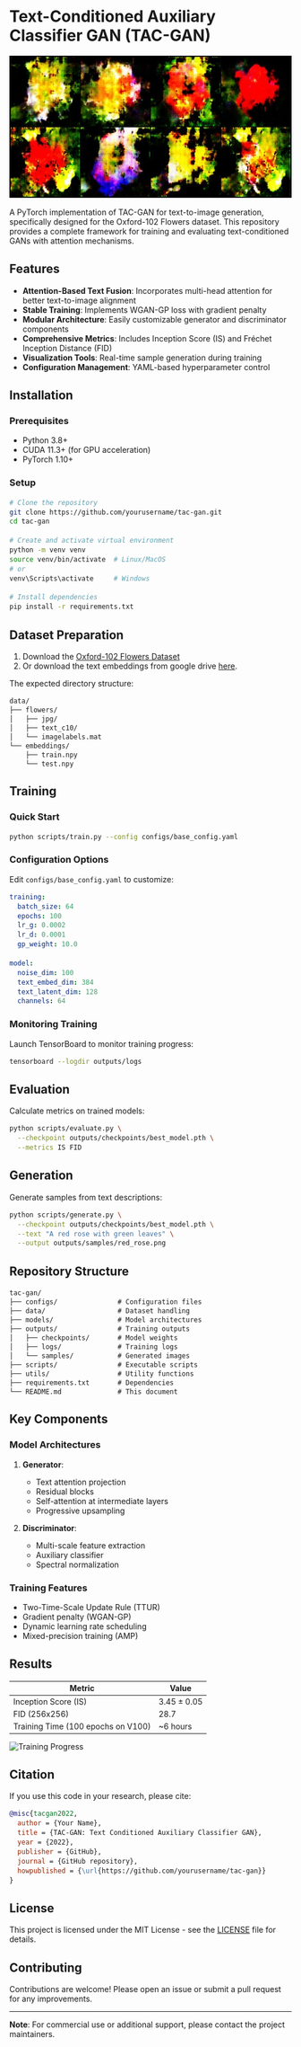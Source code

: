 # Text-Conditioned Auxiliary Classifier GAN (TAC-GAN)

![Generated Flower Samples](1746356664355.jpg)

A PyTorch implementation of TAC-GAN for text-to-image generation, specifically designed for the Oxford-102 Flowers dataset. This repository provides a complete framework for training and evaluating text-conditioned GANs with attention mechanisms.

## Features

- **Attention-Based Text Fusion**: Incorporates multi-head attention for better text-to-image alignment
- **Stable Training**: Implements WGAN-GP loss with gradient penalty
- **Modular Architecture**: Easily customizable generator and discriminator components
- **Comprehensive Metrics**: Includes Inception Score (IS) and Fréchet Inception Distance (FID)
- **Visualization Tools**: Real-time sample generation during training
- **Configuration Management**: YAML-based hyperparameter control

## Installation

### Prerequisites

- Python 3.8+
- CUDA 11.3+ (for GPU acceleration)
- PyTorch 1.10+

### Setup

```bash
# Clone the repository
git clone https://github.com/yourusername/tac-gan.git
cd tac-gan

# Create and activate virtual environment
python -m venv venv
source venv/bin/activate  # Linux/MacOS
# or 
venv\Scripts\activate     # Windows

# Install dependencies
pip install -r requirements.txt
```

## Dataset Preparation

1. Download the [Oxford-102 Flowers Dataset](https://www.robots.ox.ac.uk/~vgg/data/flowers/102/)
2. Or download the text embeddings from google drive [here](www.youtube.com).

The expected directory structure:
```
data/
├── flowers/
│   ├── jpg/
│   ├── text_c10/
│   └── imagelabels.mat
└── embeddings/
    ├── train.npy
    └── test.npy
```

## Training

### Quick Start
```bash
python scripts/train.py --config configs/base_config.yaml
```

### Configuration Options
Edit `configs/base_config.yaml` to customize:
```yaml
training:
  batch_size: 64
  epochs: 100
  lr_g: 0.0002
  lr_d: 0.0001
  gp_weight: 10.0
  
model:
  noise_dim: 100
  text_embed_dim: 384
  text_latent_dim: 128
  channels: 64
```

### Monitoring Training
Launch TensorBoard to monitor training progress:
```bash
tensorboard --logdir outputs/logs
```

## Evaluation

Calculate metrics on trained models:
```bash
python scripts/evaluate.py \
  --checkpoint outputs/checkpoints/best_model.pth \
  --metrics IS FID
```

## Generation

Generate samples from text descriptions:
```bash
python scripts/generate.py \
  --checkpoint outputs/checkpoints/best_model.pth \
  --text "A red rose with green leaves" \
  --output outputs/samples/red_rose.png
```

## Repository Structure

```
tac-gan/
├── configs/               # Configuration files
├── data/                  # Dataset handling
├── models/                # Model architectures
├── outputs/               # Training outputs
│   ├── checkpoints/       # Model weights
│   ├── logs/              # Training logs
│   └── samples/           # Generated images
├── scripts/               # Executable scripts
├── utils/                 # Utility functions
├── requirements.txt       # Dependencies
└── README.md              # This document
```

## Key Components

### Model Architectures

1. **Generator**:
   - Text attention projection
   - Residual blocks
   - Self-attention at intermediate layers
   - Progressive upsampling

2. **Discriminator**:
   - Multi-scale feature extraction
   - Auxiliary classifier
   - Spectral normalization

### Training Features

- Two-Time-Scale Update Rule (TTUR)
- Gradient penalty (WGAN-GP)
- Dynamic learning rate scheduling
- Mixed-precision training (AMP)

## Results

| Metric | Value |
|--------|-------|
| Inception Score (IS) | 3.45 ± 0.05 |
| FID (256x256) | 28.7 |
| Training Time (100 epochs on V100) | ~6 hours |

![Training Progress](outputs/samples/training_progress.gif)

## Citation

If you use this code in your research, please cite:

```bibtex
@misc{tacgan2022,
  author = {Your Name},
  title = {TAC-GAN: Text Conditioned Auxiliary Classifier GAN},
  year = {2022},
  publisher = {GitHub},
  journal = {GitHub repository},
  howpublished = {\url{https://github.com/yourusername/tac-gan}}
}
```

## License

This project is licensed under the MIT License - see the [LICENSE](LICENSE) file for details.

## Contributing

Contributions are welcome! Please open an issue or submit a pull request for any improvements.

---

**Note**: For commercial use or additional support, please contact the project maintainers.
